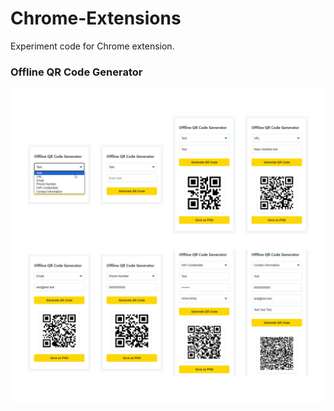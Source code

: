 # Chrome-Extensions

Experiment code for Chrome extension.

### Offline QR Code Generator

![Offline QR Code Generator](/img/Offline-QR-Code-Generator.jpg "Offline QR Code Generator")